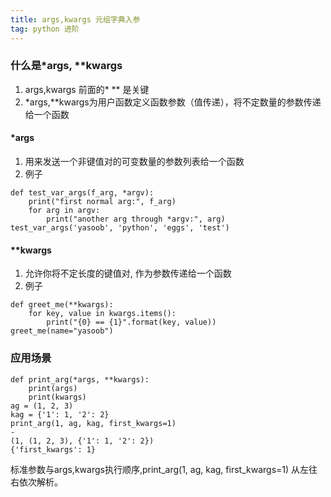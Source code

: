 ```yaml
---
title: args,kwargs 元组字典入参
tag: python 进阶
---
```

### 什么是*args, **kwargs
1. args,kwargs 前面的* ** 是关键
2. *args,**kwargs为用户函数定义函数参数（值传递），将不定数量的参数传递给一个函数
#### *args
1. 用来发送一个非键值对的可变数量的参数列表给一个函数
2. 例子
```
def test_var_args(f_arg, *argv):
    print("first normal arg:", f_arg)
    for arg in argv:
        print("another arg through *argv:", arg)
test_var_args('yasoob', 'python', 'eggs', 'test')
```

#### **kwargs
1. 允许你将不定长度的键值对, 作为参数传递给一个函数
2. 例子
```
def greet_me(**kwargs):
    for key, value in kwargs.items():
        print("{0} == {1}".format(key, value))
greet_me(name="yasoob")
```
### 应用场景
```
def print_arg(*args, **kwargs):
    print(args)
    print(kwargs)
ag = (1, 2, 3)
kag = {'1': 1, '2': 2}
print_arg(1, ag, kag, first_kwargs=1)
-
(1, (1, 2, 3), {'1': 1, '2': 2})
{'first_kwargs': 1}
```
标准参数与args,kwargs执行顺序,print_arg(1, ag, kag, first_kwargs=1) 从左往右依次解析。